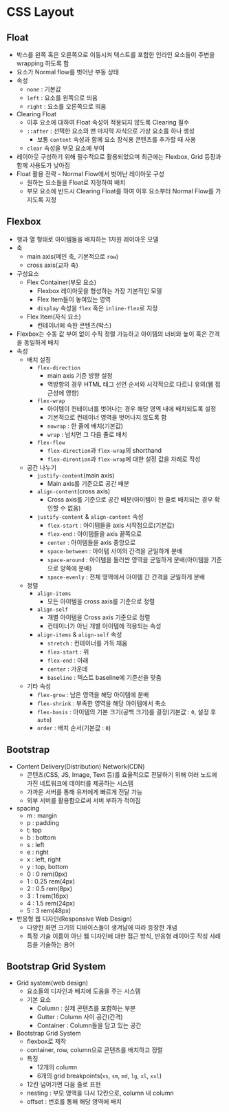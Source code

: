 # CSS Layout

## Float

- 박스를 왼쪽 혹은 오른쪽으로 이동시켜 텍스트를 포함한 인라인 요소들이 주변을 wrapping 하도록 함
- 요소가 Normal flow를 벗어난 부동 상태
- 속성
  - `none` : 기본값
  - `left` : 요소를 왼쪽으로 띄움
  - `right` : 요소를 오른쪽으로 띄움
- Clearing Float
  - 이후 요소에 대하여 Float 속성이 적용되지 않도록 Clearing 필수
  - `::after` : 선택한 요소의 맨 마지막 자식으로 가상 요소를 하나 생성
    - 보통 `content` 속성과 함께 요소 장식용 콘텐츠를 추가할 때 사용
  - `clear` 속성을 부모 요소에 부여
- 레이아웃 구성하기 위해 필수적으로 활용되었으며 최근에는 Flexbox, Grid 등장과 함께 사용도가 낮아짐
- Float 활용 전략 - Normal Flow에서 벗어난 레이아웃 구성
  - 원하는 요소들을 Float로 지정하여 배치
  - 부모 요소에 반드시 Clearing Float를 하여 이후 요소부터 Normal Flow를 가지도록 지정




## Flexbox

- 행과 열 형태로 아이템들을 배치하는 1차원 레이아웃 모델
- 축
  - main axis(메인 축, 기본적으로 `row`)
  - cross axis(교차 축)
- 구성요소
  - Flex Container(부모 요소)
    - Flexbox 레이아웃을 형성하는 가장 기본적인 모델
    - Flex Item들이 놓여있는 영역
    - `display` 속성을 `flex` 혹은 `inline-flex`로 지정
  - Flex Item(자식 요소)
    - 컨테이너에 속한 콘텐츠(박스)
- Flexbox는 수동 값 부여 없이 수직 정렬 가능하고 아이템의 너비와 높이 혹은 간격을 동일하게 배치
- 속성
  - 배치 설정
    - `flex-direction`
      - main axis 기준 방향 설정
      - 역방향의 경우 HTML 태그 선언 순서와 시각적으로 다르니 유의(웹 접근성에 영향)
    - `flex-wrap`
      - 아이템이 컨테이너를 벗어나는 경우 해당 영역 내에 배치되도록 설정
      - 기본적으로 컨테이너 영역을 벗어나지 않도록 함
      - `nowrap` : 한 줄에 배치(기본값)
      - `wrap` : 넘치면 그 다음 줄로 배치
    - `flex-flow`
      - `flex-direction`과 `flex-wrap`의 shorthand
      - `flex-dirention`과 `flex-wrap`에 대한 설정 값을 차례로 작성
  - 공간 나누기
    - `justify-content`(main axis)
      - Main axis를 기준으로 공간 배분
    - `align-content`(cross axis)
      - Cross axis를 기준으로 공간 배분(아이템이 한 줄로 배치되는 경우 확인할 수 없음)
    - `justify-content` & `align-content` 속성
      - `flex-start` : 아이템들을 axis 시작점으로(기본값)
      - `flex-end` : 아이템들을 axis 끝쪽으로
      - `center` : 아이템들을 axis 중앙으로
      - `space-between` : 아이템 사이의 간격을 균일하게 분배
      - `space-around` : 아이템을 둘러싼 영역을 균일하게 분배(아이템을 기준으로 양쪽에 분배)
      - `space-evenly` : 전체 영역에서 아이템 간 간격을 균일하게 분배
  - 정렬
    - `align-items`
      - 모든 아이템을 cross axis를 기준으로 정렬
    - `align-self`
      - 개별 아이템을 Cross axis 기준으로 정렬
      - 컨테이너가 아닌 개별 아이템에 적용되는 속성
    - `align-items` & `align-self` 속성
      - `stretch` : 컨테이너를 가득 채움
      - `flex-start` : 위
      - `flex-end` : 아래
      - `center` : 가운데
      - `baseline` : 텍스트 baseline에 기준선을 맞춤
  - 기타 속성
    - `flex-grow` : 남은 영역을 해당 아이템에 분배
    - `flex-shrink` : 부족한 영역을 해당 아이템에서 축소
    - `flex-basis` : 아이템의 기본 크기(공백 크기)를 결정(기본값 : `0`, 설정 후 `auto`)
    - `order` : 배치 순서(기본값 : `0`)



## Bootstrap

- Content Delivery(Distribution) Network(CDN)
  - 콘텐츠(CSS, JS, Image, Text 등)를 효율적으로 전달하기 위해 여러 노드에 가진 네트워크에 데이터를 제공하는 시스템
  - 가까운 서버를 통해 유저에게 빠르게 전달 가능
  - 외부 서버를 활용함으로써 서버 부하가 적어짐
- spacing
  - m : margin
  - p : padding
  - t: top
  - b : bottom
  - s : left
  - e : right
  - x : left, right
  - y : top, bottom
  - 0 : 0 rem(0px)
  - 1 : 0.25 rem(4px)
  - 2 : 0.5 rem(8px)
  - 3 : 1 rem(16px)
  - 4 : 1.5 rem(24px)
  - 5 : 3 rem(48px)
- 반응형 웹 디자인(Responsive Web Design)
  - 다양한 화면 크기의 디바이스들이 생겨남에 따라 등장한 개념
  - 특정 기술 이름이 아닌 웹 디자인에 대한 접근 방식, 반응형 레이아웃 작성 사례 등을 기술하는 용어




## Bootstrap Grid System

- Grid system(web design)
  - 요소들의 디자인과 배치에 도움을 주는 시스템
  - 기본 요소
    - Column : 실제 콘텐츠를 포함하는 부분
    - Gutter : Column 사이 공간(간격)
    - Container : Column들을 담고 있는 공간
- Bootstrap Grid System
  - flexbox로 제작
  - container, row, column으로 콘텐츠를 배치하고 정렬
  - 특징
    - 12개의 column
    - 6개의 grid breakpoints(`xs`, `sm`, `md`, `lg`, `xl`, `xxl`)
  - 12칸 넘어가면 다음 줄로 표현
  - nesting : 부모 영역을 다시 12칸으로, column 내 column
  - offset : 번호를 통해 해당 영역에 배치

